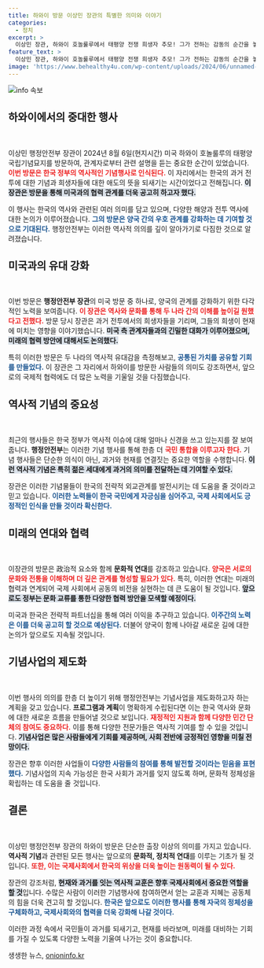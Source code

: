 ```yaml
---
title: 하와이 방문 이상민 장관의 특별한 의미와 이야기
categories:
  - 정치
excerpt: >
  이상민 장관, 하와이 호놀룰루에서 태평양 전쟁 희생자 추모! 그가 전하는 감동의 순간을 놓치지 마세요!
feature_text: >
  이상민 장관, 하와이 호놀룰루에서 태평양 전쟁 희생자 추모! 그가 전하는 감동의 순간을 놓치지 마세요!
image: 'https://www.behealthy4u.com/wp-content/uploads/2024/06/unnamed-file.png'
---
```


<p><img src="https://www.behealthy4u.com/wp-content/uploads/2024/06/unnamed-file.png" alt="info 속보" /></p>

<h2 data-ke-size="size26">하와이에서의 중대한 행사</h2>

<p data-ke-size="size16">&nbsp;</p>

<p>이상민 행정안전부 장관이 2024년 8월 6일(현지시간) 미국 하와이 호놀룰루의 태평양국립기념묘지를 방문하여, 관계자로부터 관련 설명을 듣는 중요한 순간이 있었습니다. <b><span style="color: #ee2323;">이번 방문은 한국 정부의 역사적인 기념행사로 인식된다.</span></b> 이 자리에서는 한국의 과거 전투에 대한 기념과 희생자들에 대한 애도의 뜻을 되새기는 시간이었다고 전해집니다. <b><span style="background-color: #21538527;">이 장관은 방문을 통해 미국과의 협력 관계를 더욱 공고히 하고자 했다.</span></b> </p>

<p>이 행사는 한국의 역사와 관련된 여러 의미를 담고 있으며, 다양한 해양과 전투 역사에 대한 논의가 이루어졌습니다. <b><span style="color: #1a5490;">그의 방문은 양국 간의 우호 관계를 강화하는 데 기여할 것으로 기대된다.</span></b> 행정안전부는 이러한 역사적 의의를 깊이 알아가기로 다짐한 것으로 알려졌습니다.</p>

<h2 data-ke-size="size26">미국과의 유대 강화</h2>

<p data-ke-size="size16">&nbsp;</p>

<p>이번 방문은 <b>행정안전부 장관</b>의 미국 방문 중 하나로, 양국의 관계를 강화하기 위한 다각적인 노력을 보여줍니다. <b><span style="color: #ee2323;">이 장관은 역사와 문화를 통해 두 나라 간의 이해를 높이길 원했다고 전했다.</span></b> 방문 당시 장관은 과거 전투에서의 희생자들을 기리며, 그들의 희생이 현재에 미치는 영향을 이야기했습니다. <b><span style="background-color: #21538527;">미국 측 관계자들과의 긴밀한 대화가 이루어졌으며, 미래의 협력 방안에 대해서도 논의했다.</span></b></p>

<p>특히 이러한 방문은 두 나라의 역사적 유대감을 측정해보고, <b><span style="color: #1a5490;">공통된 가치를 공유할 기회를 만들었다.</span></b> 이 장관은 그 자리에서 하와이를 방문한 사람들의 의미도 강조하면서, 앞으로의 국제적 협력에도 더 많은 노력을 기울일 것을 다짐했습니다.</p>

<h2 data-ke-size="size26">역사적 기념의 중요성</h2>

<p data-ke-size="size16">&nbsp;</p>

<p>최근의 행사들은 한국 정부가 역사적 이슈에 대해 얼마나 신경을 쓰고 있는지를 잘 보여줍니다. <b>행정안전부</b>는 이러한 기념 행사를 통해 한층 더 <b><span style="color: #ee2323;">국민 통합을 이루고자 한다.</span></b> 기념 행사들은 단순한 의식이 아닌, 과거와 현재를 연결짓는 중요한 역할을 수행합니다. <b><span style="background-color: #21538527;">이런 역사적 기념은 특히 젊은 세대에게 과거의 의미를 전달하는 데 기여할 수 있다.</span></b></p>

<p>장관은 이러한 기념물들이 한국의 전략적 외교관계를 발전시키는 데 도움을 줄 것이라고 믿고 있습니다. <b><span style="color: #1a5490;">이러한 노력들이 한국 국민에게 자긍심을 심어주고, 국제 사회에서도 긍정적인 인식을 만들 것이라 확신한다.</span></b></p>

<h2 data-ke-size="size26">미래의 연대와 협력</h2>

<p data-ke-size="size16">&nbsp;</p>

<p>이장관의 방문은 政治적 요소와 함께 <b>문화적 연대</b>를 강조하고 있습니다. <b><span style="color: #ee2323;">양국은 서로의 문화와 전통을 이해하며 더 깊은 관계를 형성할 필요가 있다.</span></b> 특히, 이러한 연대는 미래의 협력과 연계되어 국제 사회에서 공동의 비전을 실현하는 데 큰 도움이 될 것입니다. <b><span style="background-color: #21538527;">앞으로도 정부는 문화 교류를 통한 다양한 협력 방안을 모색할 예정이다.</span></b></p>

<p>미국과 한국은 전략적 파트너십을 통해 여러 이익을 추구하고 있습니다. <b><span style="color: #1a5490;">이주간의 노력은 이를 더욱 공고히 할 것으로 예상된다.</span></b> 더불어 양국이 함께 나아갈 새로운 길에 대한 논의가 앞으로도 지속될 것입니다.</p>

<h2 data-ke-size="size26">기념사업의 제도화</h2>

<p data-ke-size="size16">&nbsp;</p>

<p>이번 행사의 의의를 한층 더 높이기 위해 행정안전부는 기념사업을 제도화하고자 하는 계획을 갖고 있습니다. <b>프로그램과 계획</b>이 명확하게 수립된다면 이는 한국 역사와 문화에 대한 새로운 흐름을 만들어낼 것으로 보입니다. <b><span style="color: #ee2323;">재정적인 지원과 함께 다양한 민간 단체의 참여도 중요하다.</span></b> 이를 통해 다양한 전문가들은 역사적 기여를 할 수 있을 것입니다. <b><span style="background-color: #21538527;">기념사업은 많은 사람들에게 기회를 제공하며, 사회 전반에 긍정적인 영향을 미칠 전망이다.</span></b></p>

<p>장관은 향후 이러한 사업들이 <b><span style="color: #1a5490;">다양한 사람들의 참여를 통해 발전할 것이라는 믿음을 표현했다.</span></b> 기념사업의 지속 가능성은 한국 사회가 과거를 잊지 않도록 하며, 문화적 정체성을 확립하는 데 도움을 줄 것입니다.</p>

<h2 data-ke-size="size26">결론</h2>

<p data-ke-size="size16">&nbsp;</p>

<p>이상민 행정안전부 장관의 하와이 방문은 단순한 출장 이상의 의미를 가지고 있습니다. <b>역사적 기념</b>과 관련된 모든 행사는 앞으로의 <b>문화적, 정치적 연대</b>를 이루는 기초가 될 것입니다. <b><span style="color: #ee2323;">또한, 이는 국제사회에서 한국의 위상을 더욱 높이는 원동력이 될 수 있다.</span></b> </p>

<p>장관의 강조처럼, <b><span style="background-color: #21538527;">현재와 과거를 잇는 역사적 교훈은 향후 국제사회에서 중요한 역할을 할 것</span></b>입니다. 수많은 사람이 이러한 기념행사에 참여하면서 얻는 교훈과 지혜는 공동체의 힘을 더욱 견고히 할 것입니다. <b><span style="color: #1a5490;">한국은 앞으로도 이러한 행사를 통해 자국의 정체성을 구체화하고, 국제사회와의 협력을 더욱 강화해 나갈 것이다.</span></b></p>

<p>이러한 과정 속에서 국민들이 과거를 되새기고, 현재를 바라보며, 미래를 대비하는 기회를 가질 수 있도록 다양한 노력을 기울여 나가는 것이 중요합니다.</p>
생생한 뉴스, <a href="https://onioninfo.kr" rel="dofollow">onioninfo.kr</a>


